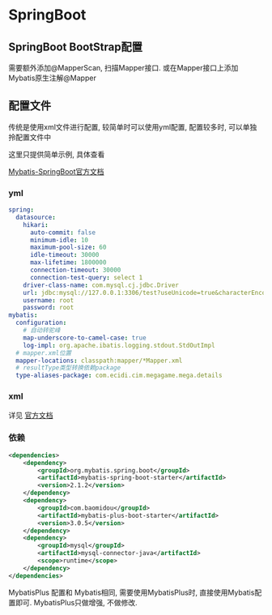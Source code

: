 # SpringBoot

## SpringBoot BootStrap配置

需要额外添加@MapperScan, 扫描Mapper接口. 或在Mapper接口上添加Mybatis原生注解@Mapper

## 配置文件

传统是使用xml文件进行配置, 较简单时可以使用yml配置, 配置较多时, 可以单独拎配置文件中

这里只提供简单示例, 具体查看

[Mybatis-SpringBoot官方文档](https://mybatis.org/spring-boot-starter/mybatis-spring-boot-autoconfigure/zh/index.html)

### yml

```yaml
spring:
  datasource:
    hikari:
      auto-commit: false
      minimum-idle: 10
      maximum-pool-size: 60
      idle-timeout: 30000
      max-lifetime: 1800000
      connection-timeout: 30000
      connection-test-query: select 1
    driver-class-name: com.mysql.cj.jdbc.Driver
    url: jdbc:mysql://127.0.0.1:3306/test?useUnicode=true&characterEncoding=utf8&serverTimezone=GMT%2B8
    username: root
    password: root
mybatis:
  configuration:
    # 自动转驼峰
    map-underscore-to-camel-case: true
    log-impl: org.apache.ibatis.logging.stdout.StdOutImpl
  # mapper.xml位置  
  mapper-locations: classpath:mapper/*Mapper.xml
  # resultType类型转换依赖package
  type-aliases-package: com.ecidi.cim.megagame.mega.details
```

### xml

详见 [官方文档](https://mybatis.org/mybatis-3/zh/configuration.html)



### 依赖

```xml
<dependencies>
    <dependency>
        <groupId>org.mybatis.spring.boot</groupId>
        <artifactId>mybatis-spring-boot-starter</artifactId>
        <version>2.1.2</version>
    </dependency>
    <dependency>
        <groupId>com.baomidou</groupId>
        <artifactId>mybatis-plus-boot-starter</artifactId>
        <version>3.0.5</version>
    </dependency>
    <dependency>
        <groupId>mysql</groupId>
        <artifactId>mysql-connector-java</artifactId>
        <scope>runtime</scope>
    </dependency>
</dependencies>
```

MybatisPlus 配置和 Mybatis相同, 需要使用MybatisPlus时, 直接使用Mybatis配置即可. MybatisPlus只做增强, 不做修改.